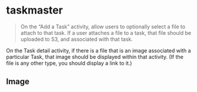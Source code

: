 # taskmaster

> On the “Add a Task” activity, allow users to optionally select a file to attach to that task. If a user attaches a file to a task, that file should be uploaded to S3, and associated with that task.

On the Task detail activity, if there is a file that is an image associated with a particular Task, that image should be displayed within that activity. (If the file is any other type, you should display a link to it.)

## Image 


